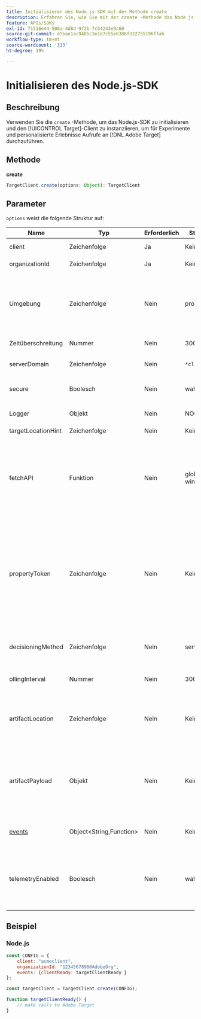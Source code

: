 ```yaml
---
title: Initialisieren des Node.js-SDK mit der Methode create
description: Erfahren Sie, wie Sie mit der create -Methode das Node.js-SDK initialisieren und den  [!DNL Target] Client instanziieren, um Aufrufe an  [!DNL Adobe Target]  für Experimente und personalisierte Erlebnisse durchzuführen.
feature: APIs/SDKs
exl-id: 71516e44-508a-4d8d-9f2b-7c54243e9c60
source-git-commit: e5bae1ac9485c3e1d7c55e6386f332755196ffab
workflow-type: tm+mt
source-wordcount: '313'
ht-degree: 19%

---
```


# Initialisieren des Node.js-SDK

## Beschreibung

Verwenden Sie die `create` -Methode, um das Node.js-SDK zu initialisieren und den [!UICONTROL Target]-Client zu instanziieren, um für Experimente und personalisierte Erlebnisse Aufrufe an [!DNL Adobe Target] durchzuführen.

## Methode

**create**

```js {line-numbers="true"}
TargetClient.create(options: Object): TargetClient
```

## Parameter

`options` weist die folgende Struktur auf:

| Name | Typ | Erforderlich | Standardeinstellung | Beschreibung |
| --- | --- | --- | --- | --- |
| client | Zeichenfolge | Ja | Keine | [!UICONTROL Adobe Target Client ID] |
| organizationId | Zeichenfolge | Ja | Keine | [!UICONTROL Experience Cloud Organization ID] |
| Umgebung | Zeichenfolge | Nein | production | Name der Zielumgebung. In der Benutzeroberfläche von [!DNL Target] ist [!UICONTROL Administration] > [!UICONTROL Environments]. |
| Zeitüberschreitung | Nummer | Nein | 3000 | Zeitüberschreitung in Millisekunden |
| serverDomain | Zeichenfolge | Nein | `*client*.tt.omtrdc.net` | Überschreibt den standardmäßigen Hostnamen |
| secure | Boolesch | Nein | wahr | Nicht festgelegt zur Erzwingung des HTTP-Schemas |
| Logger | Objekt | Nein | NOOP Logger | Ersetzt den standardmäßigen NOOP-Logger |
| targetLocationHint | Zeichenfolge | Nein | Keine | Target-Standorthinweis |
| fetchAPI | Funktion | Nein | global.fetch oder window.fetch | [fetch](https://fetch.spec.whatwg.org/) wird vom SDK für HTTP-Anfragen verwendet. Standardmäßig wird node-fetch oder die Browserimplementierung des Abrufs verwendet. Eine alternative Implementierung kann jedoch mit `fetchApi` bereitgestellt werden |
| propertyToken | Zeichenfolge | Nein | Keine | **Target-Eigenschafts-Token**. Wenn hier angegeben, verwenden alle `getOffers` -Aufrufe diesen Wert. **Für Entscheidungen auf dem Gerät** lädt das SDK nur das Artefakt herunter, das die qualifizierten Aktivitäten für das Eigenschaft-Token enthält, das in `propertyToken` festgelegt ist. |
| decisioningMethod | Zeichenfolge | Nein | serverseitig | Bestimmt, welche Entscheidungsmethode verwendet werden soll ([auf dem Gerät](/help/dev/implement/server-side/sdk-guides/on-device-decisioning/overview.md), serverseitig, hybrid) |
| ollingInterval | Nummer | Nein | 300000 (5 Minuten) | Abrufintervall für das [on-device decisioning rule artifact](/help/dev/implement/server-side/sdk-guides/on-device-decisioning/rule-artifact-overview.md) (in Millisekunden) |
| artifactLocation | Zeichenfolge | Nein | Keine | Eine vollständig qualifizierte URL für das [auf dem Gerät vorhandene Entscheidungsregel-Artefakt](/help/dev/implement/server-side/sdk-guides/on-device-decisioning/rule-artifact-overview.md). Überschreibt intern ermittelte Position. |
| artifactPayload | Objekt | Nein | Keine | Die JSON-Payload des [auf dem Gerät befindlichen Entscheidungsregel-Artefakts](/help/dev/implement/server-side/sdk-guides/on-device-decisioning/rule-artifact-overview.md). Wenn angegeben, wird sie anstelle einer Anforderung von einer URL verwendet. |
| [events](sdk-events.md) | Object&lt;String,Function> | Nein | Keine | Ein optionales Objekt mit Ereignisnamenschlüsseln und Callback-Funktionswerten |
| telemetryEnabled | Boolesch | Nein | wahr | Wenn diese Option aktiviert ist, erfasst Adobe SDK-Funktionsnutzung und Leistungstelemetrikdaten. Personenbezogene Daten werden nicht erfasst. |

## Beispiel

### Node.js

```js {line-numbers="true"}
const CONFIG = {
    client: "acmeclient",
    organizationId: "1234567890@AdobeOrg",
    events: {clientReady: targetClientReady }
};

const targetClient = TargetClient.create(CONFIG);

function targetClientReady() {
    // make calls to Adobe Target
}
```
